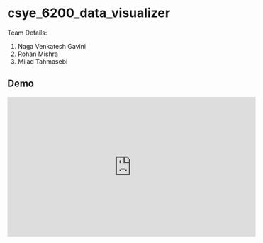 # csye_6200_data_visualizer

Team Details:
1. Naga Venkatesh Gavini
2. Rohan Mishra
3. Milad Tahmasebi

## Demo

<iframe width="560" height="315" src="https://www.youtube.com/watch?v=KaC8bXXCvW4&ab_channel=NagaVenkateshGavini" frameborder="0" allowfullscreen></iframe>

